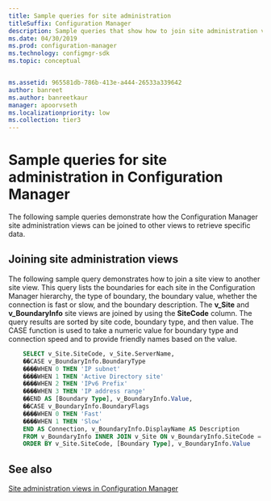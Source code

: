```yaml
---
title: Sample queries for site administration
titleSuffix: Configuration Manager
description: Sample queries that show how to join site administration views to other views to retrieve specific data.
ms.date: 04/30/2019
ms.prod: configuration-manager
ms.technology: configmgr-sdk
ms.topic: conceptual


ms.assetid: 965581db-786b-413e-a444-26533a339642
author: banreet
ms.author: banreetkaur
manager: apoorvseth
ms.localizationpriority: low
ms.collection: tier3
---
```


# Sample queries for site administration in Configuration Manager

The following sample queries demonstrate how the Configuration Manager site administration views can be joined to other views to retrieve specific data.

## Joining site administration views

The following sample query demonstrates how to join a site view to another site view. This query lists the boundaries for each site in the Configuration Manager hierarchy, the type of boundary, the boundary value, whether the connection is fast or slow, and the boundary description. The **v_Site** and **v_BoundaryInfo** site views are joined by using the **SiteCode** column. The query results are sorted by site code, boundary type, and then value. The CASE function is used to take a numeric value for boundary type and connection speed and to provide friendly names based on the value.

```sql
    SELECT v_Site.SiteCode, v_Site.ServerName, 
    ��CASE v_BoundaryInfo.BoundaryType 
    ����WHEN 0 THEN 'IP subnet' 
    ����WHEN 1 THEN 'Active Directory site' 
    ����WHEN 2 THEN 'IPv6 Prefix' 
    ����WHEN 3 THEN 'IP address range' 
    ��END AS [Boundary Type], v_BoundaryInfo.Value, 
    ��CASE v_BoundaryInfo.BoundaryFlags 
    ����WHEN 0 THEN 'Fast' 
    ����WHEN 1 THEN 'Slow' 
    END AS Connection, v_BoundaryInfo.DisplayName AS Description 
    FROM v_BoundaryInfo INNER JOIN v_Site ON v_BoundaryInfo.SiteCode = v_Site.SiteCode 
    ORDER BY v_Site.SiteCode, [Boundary Type], v_BoundaryInfo.Value
```

## See also

[Site administration views in Configuration Manager](site-admin-views-configuration-manager.md)
